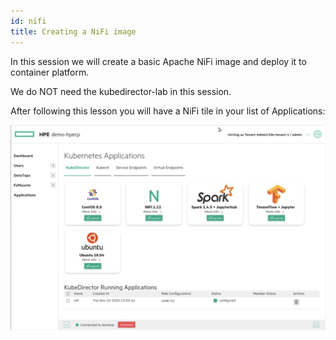 ```yaml
---
id: nifi 
title: Creating a NiFi image
---
```


In this session we will create a basic Apache NiFi image and deploy it to container platform.

We do NOT need the kubedirector-lab in this session.

After following this lesson you will have a NiFi tile in your list of Applications:

![NiFi Tile](/img/nifi_tile.png)

